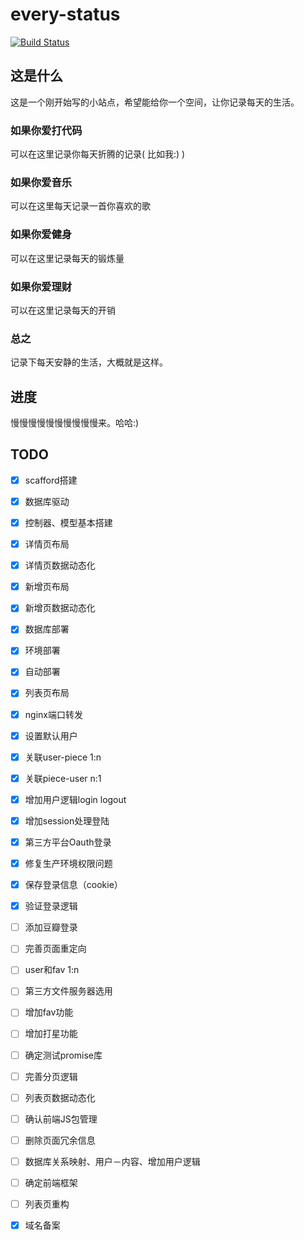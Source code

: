 every-status
============
[![Build Status](https://travis-ci.org/elrrrrrrr/every-status.svg?branch=master)](https://travis-ci.org/elrrrrrrr/every-status)

## 这是什么

这是一个刚开始写的小站点，希望能给你一个空间，让你记录每天的生活。

###  如果你爱打代码

可以在这里记录你每天折腾的记录( 比如我:) )

###  如果你爱音乐

可以在这里每天记录一首你喜欢的歌

###  如果你爱健身

可以在这里记录每天的锻炼量

###  如果你爱理财

可以在这里记录每天的开销

###  总之

记录下每天安静的生活，大概就是这样。

##  进度

慢慢慢慢慢慢慢慢慢慢来。哈哈:)

## TODO
- [x] scafford搭建
- [x] 数据库驱动
- [x] 控制器、模型基本搭建
- [x] 详情页布局
- [x] 详情页数据动态化
- [x] 新增页布局
- [x] 新增页数据动态化
- [x] 数据库部署
- [x] 环境部署
- [x] 自动部署
- [x] 列表页布局
- [x] nginx端口转发
- [x] 设置默认用户
- [x] 关联user-piece 1:n
- [x] 关联piece-user n:1
- [x] 增加用户逻辑login logout
- [x] 增加session处理登陆


- [x] 第三方平台Oauth登录

- [x] 修复生产环境权限问题 
- [x] 保存登录信息（cookie）
- [x] 验证登录逻辑
- [ ] 添加豆瓣登录
- [ ] 完善页面重定向

- [ ] user和fav 1:n
- [ ] 第三方文件服务器选用
- [ ] 增加fav功能
- [ ] 增加打星功能
- [ ] 确定测试promise库
- [ ] 完善分页逻辑
- [ ] 列表页数据动态化
- [ ] 确认前端JS包管理
- [ ] 删除页面冗余信息
- [ ] 数据库关系映射、用户－内容、增加用户逻辑

- [ ] 确定前端框架
- [ ] 列表页重构
- [x] 域名备案
